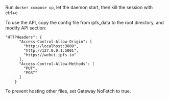 Run `docker compose up`, let the daemon start, then kill the session with ctrl+c

To use the API, copy the config file from ipfs_data to the root directory, and modify API section: 

```
"HTTPHeaders": {
      "Access-Control-Allow-Origin": [
        "http://localhost:3000",
        "http://127.0.0.1:5001",
        "https://webui.ipfs.io"
      ],
      "Access-Control-Allow-Methods": [
        "PUT",
        "POST"
      ]
    }
```

To prevent hosting other files, set Gateway NoFetch to true.
